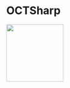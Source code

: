 # OCTSharp
<img src="https://user-images.githubusercontent.com/109831624/215006791-7a1f1390-2215-4581-8b57-dd46fb2e667e.png" width="150" height="150">

